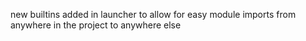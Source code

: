 new builtins added in launcher to allow for easy module imports from anywhere in the project to anywhere else
